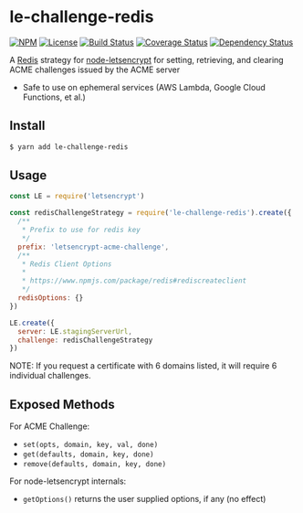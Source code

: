 le-challenge-redis
=====

[![NPM][npm-shield]][npm]
[![License][license-shield]][license]
[![Build Status][travis-ci-shield]][travis-ci]
[![Coverage Status][codecov-shield]][codecov]
[![Dependency Status][david-dm-shield]][david-dm]

A [Redis][] strategy for [node-letsencrypt][] for setting, retrieving,
and clearing ACME challenges issued by the ACME server

* Safe to use on ephemeral services (AWS Lambda, Google Cloud Functions, et al.)

Install
-------

```bash
$ yarn add le-challenge-redis
```

Usage
-----

```javascript
const LE = require('letsencrypt')

const redisChallengeStrategy = require('le-challenge-redis').create({
  /**
   * Prefix to use for redis key
   */
  prefix: 'letsencrypt-acme-challenge',
  /**
   * Redis Client Options
   * 
   * https://www.npmjs.com/package/redis#rediscreateclient
   */
  redisOptions: {}
})

LE.create({
  server: LE.stagingServerUrl,
  challenge: redisChallengeStrategy
})
```

NOTE: If you request a certificate with 6 domains listed,
it will require 6 individual challenges.

Exposed Methods
---------------

For ACME Challenge:

* `set(opts, domain, key, val, done)`
* `get(defaults, domain, key, done)`
* `remove(defaults, domain, key, done)`

For node-letsencrypt internals:

* `getOptions()` returns the user supplied options, if any (no effect)


[Redis]: https://redis.io/
[node-letsencrypt]: https://www.npmjs.com/package/letsencrypt

[npm]: https://npmjs.com/package/le-challenge-redis
[npm-shield]: https://img.shields.io/npm/v/le-challenge-redis.svg

[license]: ./LICENSE
[license-shield]: https://img.shields.io/npm/l/le-challenge-redis.svg

[travis-ci]: https://travis-ci.org/caseyWebb/le-challenge-redis/
[travis-ci-shield]: https://img.shields.io/travis/caseyWebb/le-challenge-redis/master.svg

[codecov]: https://codecov.io/gh/caseyWebb/le-challenge-redis
[codecov-shield]: https://img.shields.io/codecov/c/github/caseyWebb/le-challenge-redis.svg

[david-dm]: https://david-dm.org/caseyWebb/le-challenge-redis
[david-dm-shield]: https://img.shields.io/david/caseyWebb/le-challenge-redis.svg